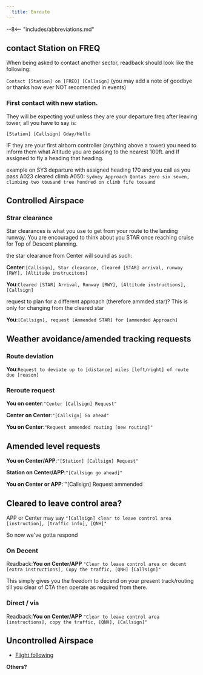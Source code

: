```yaml
---
  title: Enroute
---
```


--8<-- "includes/abbreviations.md"

## contact Station on FREQ

When being asked to contact another sector, readback should look like the following:

`Contact [Station] on [FREQ] [Callsign]` (you may add a note of goodbye or thanks how ever NOT recomended in events)

### First contact with new station.
They will be expecting you! unless they are your departure freq after leaving tower, all you have to say is:

`[Station] [Callsign] Gday/Hello`

IF they are your first airborn controller (anything above a tower) you need to inform them what Altitude you are passing to the nearest 100ft. and If assigned to fly a heading that heading.

example on SY3 departure with assigned heading 170 and you call as you pass A023 cleared climb A050: `Sydney Approach Qantas zero six seven, climbing two tousand tree hundred on climb fife tousand`

## Controlled Airspace

### Strar clearance

Star clearances is what you use to get from your route to the landing runway. You are encouraged to think about you STAR once reaching cruise for Top of Descent planning. 

the star clearance from Center will sound as such: 

**Center**:`[Callsign], Star clearance, Cleared [STAR] arrival, runway [RWY], [Altitude instrucitons]`

**You**:`Cleared [STAR] Arrival, Runway [RWY], [Altitude instructions], [Callsign]`

request to plan for a different approach (therefore ammded star)? This is only for changing from the cleared star

**You**:`[Callsign], request [Ammended STAR] for [ammended Approach]`

## Weather avoidance/amended tracking requests

### Route deviation

**You**:`Request to deviate up to [distance] miles [left/right] of route due [reason]`

### Reroute request

**You on center**:`"Center [Callsign] Request"`

**Center on Center**:`"[Callsign] Go ahead"`

**You on Center**:`"Request ammended routing [new routing]"`

## Amended level requests

**You on Center/APP**:`"[Station] [Callsign] Request"`

**Station on Center/APP**:`"[Callsign go ahead]"`

**You on Center or APP**:`"[Callsign] Request ammended 

## Cleared to leave control area?

APP or Center may say `"[Callsign] clear to leave control area [instruction], [traffic info], [QNH]"`

So now we've gotta respond

### On Decent

Readback:**You on Center/APP** `"Clear to leave control area on decent [extra instructions], Copy the traffic, [QNH] [Callsign]"`

This simply gives you the freedom to decend on your present track/routing till you clear of CTA then operate as required from there.

### Direct / via

Readback:**You on Center/APP** `"Clear to leave control area [instructions], copy the traffic, [QNH], [Callsign]"`

## Uncontrolled Airspace
- [Flight following](VFRFlightfollowing.md)

**Others?**